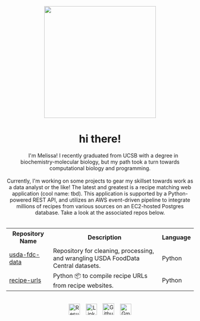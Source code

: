 <div id="header" align="center">
    <img src="https://media.giphy.com/media/VgfCfNhYHobM0ax3TP/giphy.gif" width="300"/>
    <h1>hi there!</h1>
</div>

<div id="body" align="center">
    <img src="https://media.giphy.com/media/v1.Y2lkPTc5MGI3NjExdzR2MmF0d3g3aTFkZmh1cW1waGF4bTUwY21mN3R2ZmlqdXl2aGR2cyZlcD12MV9pbnRlcm5hbF9naWZfYnlfaWQmY3Q9cw/hvRJCLFzcasrR4ia7z/giphy.gif" width="14"/>
    <span>I'm Melissa! I recently graduated from UCSB with a degree in biochemistry-molecular biology, but my path took a turn towards computational biology and programming.</span>
    <br>
    <br>    
    <span>Currently, I'm working on some projects to gear my skillset towards work as a data analyst or the like! The latest and greatest is a recipe matching web application (cool name: tbd). This application is supported by a Python-powered REST API, and utilizes an AWS event-driven pipeline to integrate millions of recipes from various sources on an EC2-hosted Postgres database. Take a look at the associated repos below.</span>
</div>

<br>

<p>
    <table align="center">
        <tr>
            <th>Repository Name</th>
            <th>Description</th>
            <th>Language</th>
        </tr>
        <tr>
            <td><a href="https://github.com/mkayeterry/usda-fdc-data" target="_blank">usda-fdc-data</a></td>
            <td>Repository for cleaning, processing, and wrangling USDA FoodData Central datasets.</td>
            <td>Python</td>
        </tr>
        <tr>
            <td><a href="https://github.com/mkayeterry/recipe-urls" target="_blank">recipe-urls</a></td>
            <td>Python 📦 to compile recipe URLs from recipe websites.</td>
            <td>Python</td>
        </tr>
        <!-- <tr>
            <td><a href="https://github.com/mkayeterry/recipe_api" target="_blank">recipe-api</a></td>
            <td>Recipe matching web app backend: pipeline, database, and REST API.</td>
            <td>Python, SQL</td>
        </tr> -->
    </table>
</p>

<br>

<div id="badges" align="center">
    <a href="terry_resume.pdf"><img alt="Resume" src="https://img.shields.io/badge/Resume-9d7cd8?style=flat&logo=Github&logoColor=ece9e9" height="30" /></a>&nbsp;&nbsp;&nbsp;
    <a href="https://www.linkedin.com/in/melissakayeterry/"><img src="https://img.shields.io/badge/LinkedIn-cornflowerblue?style=flat&logo=linkedin&logoColor=ece9e9" alt="LinkedIn Badge" height="30" /></a>&nbsp;&nbsp;&nbsp;
    <a href="https://github.com/mkayeterry" target="_blank"><img alt="Github" src="https://img.shields.io/badge/GitHub-%2312100E.svg?&style=flat&logo=Github&logoColor=ece9e9" height="31" /></a>&nbsp;&nbsp;&nbsp;
    <a href="mailto:mkterry@ucsb.edu"><img alt="Gmail" src="https://img.shields.io/badge/Gmail-D14836?style=flat&logo=gmail&logoColor=ece9e9" height="30" /></a>
</div>

<br>

<!-- <div id="stats" align="center">
<a href="https://git.io/streak-stats"><img src="http://github-readme-streak-stats.herokuapp.com?user=mkayeterry&theme=tokyonight-duo&mode=weekly" alt="GitHub Streak" /></a>
</div> -->
